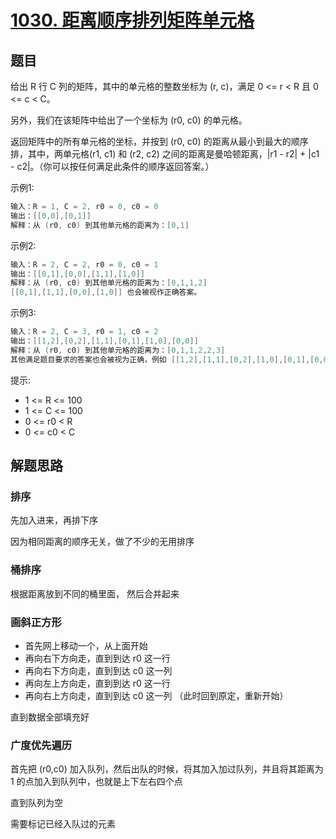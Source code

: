 # [1030. 距离顺序排列矩阵单元格](https://leetcode-cn.com/problems/matrix-cells-in-distance-order/)

## 题目

给出 R 行 C 列的矩阵，其中的单元格的整数坐标为 (r, c)，满足 0 <= r < R 且 0 <= c < C。

另外，我们在该矩阵中给出了一个坐标为 (r0, c0) 的单元格。

返回矩阵中的所有单元格的坐标，并按到 (r0, c0) 的距离从最小到最大的顺序排，其中，两单元格(r1, c1) 和 (r2, c2) 之间的距离是曼哈顿距离，|r1 - r2| + |c1 - c2|。（你可以按任何满足此条件的顺序返回答案。）

示例1:

```c
输入：R = 1, C = 2, r0 = 0, c0 = 0
输出：[[0,0],[0,1]]
解释：从 (r0, c0) 到其他单元格的距离为：[0,1]
```

示例2:

```c
输入：R = 2, C = 2, r0 = 0, c0 = 1
输出：[[0,1],[0,0],[1,1],[1,0]]
解释：从 (r0, c0) 到其他单元格的距离为：[0,1,1,2]
[[0,1],[1,1],[0,0],[1,0]] 也会被视作正确答案。
```

示例3:

```c
输入：R = 2, C = 3, r0 = 1, c0 = 2
输出：[[1,2],[0,2],[1,1],[0,1],[1,0],[0,0]]
解释：从 (r0, c0) 到其他单元格的距离为：[0,1,1,2,2,3]
其他满足题目要求的答案也会被视为正确，例如 [[1,2],[1,1],[0,2],[1,0],[0,1],[0,0]]。
```

提示:

* 1 <= R <= 100
* 1 <= C <= 100
* 0 <= r0 < R
* 0 <= c0 < C

## 解题思路

### 排序

先加入进来，再排下序

因为相同距离的顺序无关，做了不少的无用排序

### 桶排序

根据距离放到不同的桶里面， 然后合并起来

### 画斜正方形

* 首先网上移动一个，从上面开始
* 再向右下方向走，直到到达 r0 这一行
* 再向右下方向走，直到到达 c0 这一列
* 再向左上方向走，直到到达 r0 这一行
* 再向右上方向走，直到到达 c0 这一列 （此时回到原定，重新开始）

直到数据全部填充好

### 广度优先遍历

首先把 (r0,c0) 加入队列，然后出队的时候，将其加入加过队列，并且将其距离为 1 的点加入到队列中，也就是上下左右四个点

直到队列为空

需要标记已经入队过的元素
